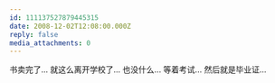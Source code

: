 ```yaml
---
id: 111137527879445315
date: 2008-12-02T12:08:00.000Z
reply: false
media_attachments: 0
---
```


书卖完了... 就这么离开学校了... 也没什么... 等着考试... 然后就是毕业证...

